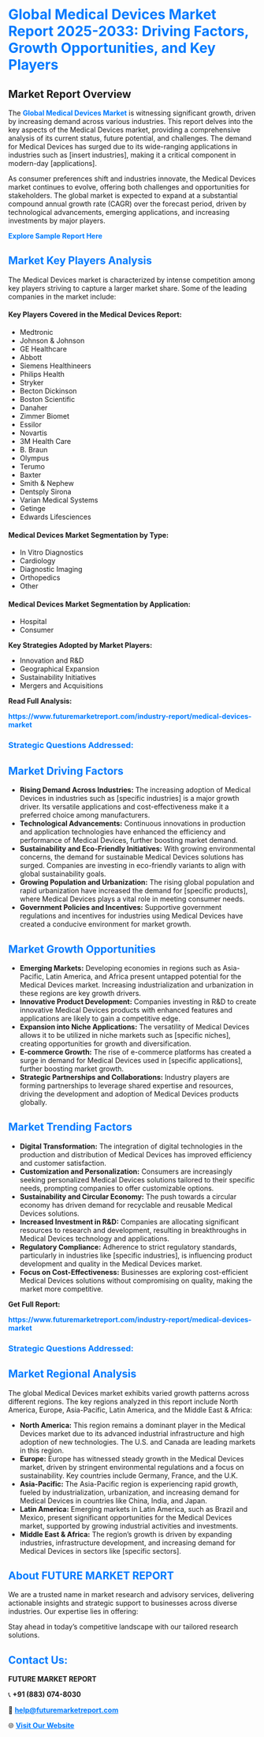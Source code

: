 <h1 style="color: #007BFF;">Global Medical Devices Market Report 2025-2033: Driving Factors, Growth Opportunities, and Key Players</h1>

<section id="overview">
<h2>Market Report Overview</h2>
<p>The <a href="https://www.futuremarketreport.com/industry-report/medical-devices-market" style="color: #007BFF; text-decoration: none;"><strong>Global Medical Devices Market</strong></a> is witnessing significant growth, driven by increasing demand across various industries. This report delves into the key aspects of the Medical Devices market, providing a comprehensive analysis of its current status, future potential, and challenges. The demand for Medical Devices has surged due to its wide-ranging applications in industries such as [insert industries], making it a critical component in modern-day [applications].</p>
<p>As consumer preferences shift and industries innovate, the Medical Devices market continues to evolve, offering both challenges and opportunities for stakeholders. The global market is expected to expand at a substantial compound annual growth rate (CAGR) over the forecast period, driven by technological advancements, emerging applications, and increasing investments by major players.</p>
</section>

<section id="overview">
<p><a href="https://www.futuremarketreport.com/request-sample/reportId=27671" style="color: #007BFF; text-decoration: none;"><strong>Explore Sample Report Here</strong></a></p>
</section>

<section id="key-players">
<h2 style="color: #007BFF;">Market Key Players Analysis</h2>
<p>The Medical Devices market is characterized by intense competition among key players striving to capture a larger market share. Some of the leading companies in the market include:</p>
<h4>Key Players Covered in the Medical Devices Report:</h4>
<ul><li>Medtronic</li><li>Johnson &amp; Johnson</li><li>GE Healthcare</li><li>Abbott</li><li>Siemens Healthineers</li><li>Philips Health</li><li>Stryker</li><li>Becton Dickinson</li><li>Boston Scientific</li><li>Danaher</li><li>Zimmer Biomet</li><li>Essilor</li><li>Novartis</li><li>3M Health Care</li><li>B. Braun</li><li>Olympus</li><li>Terumo</li><li>Baxter</li><li>Smith &amp; Nephew</li><li>Dentsply Sirona</li><li>Varian Medical Systems</li><li>Getinge</li><li>Edwards Lifesciences</li></ul>
<h4>Medical Devices Market Segmentation by Type:</h4>
<ul><li>In Vitro Diagnostics</li><li>Cardiology</li><li>Diagnostic Imaging</li><li>Orthopedics</li><li>Other</li></ul>

<h4>Medical Devices Market Segmentation by Application:</h4>
<ul><li>Hospital</li><li>Consumer</li></ul>
<p><strong>Key Strategies Adopted by Market Players:</strong></p>
<ul>
<li>Innovation and R&D</li>
<li>Geographical Expansion</li>
<li>Sustainability Initiatives</li>
<li>Mergers and Acquisitions</li>
</ul>
</section>

<section>
<p><strong>Read Full Analysis: </strong></p><a href="https://www.futuremarketreport.com/industry-report/medical-devices-market" style="color: #007BFF; text-decoration: none;"><strong>https://www.futuremarketreport.com/industry-report/medical-devices-market</strong></a>
<h3 style="color: #007BFF;">Strategic Questions Addressed:</h3>
</section>

<section id="driving-factors">
<h2 style="color: #007BFF;">Market Driving Factors</h2>
<ul>
<li><strong>Rising Demand Across Industries:</strong> The increasing adoption of Medical Devices in industries such as [specific industries] is a major growth driver. Its versatile applications and cost-effectiveness make it a preferred choice among manufacturers.</li>
<li><strong>Technological Advancements:</strong> Continuous innovations in production and application technologies have enhanced the efficiency and performance of Medical Devices, further boosting market demand.</li>
<li><strong>Sustainability and Eco-Friendly Initiatives:</strong> With growing environmental concerns, the demand for sustainable Medical Devices solutions has surged. Companies are investing in eco-friendly variants to align with global sustainability goals.</li>
<li><strong>Growing Population and Urbanization:</strong> The rising global population and rapid urbanization have increased the demand for [specific products], where Medical Devices plays a vital role in meeting consumer needs.</li>
<li><strong>Government Policies and Incentives:</strong> Supportive government regulations and incentives for industries using Medical Devices have created a conducive environment for market growth.</li>
</ul>
</section>

<section id="growth-opportunities">
<h2 style="color: #007BFF;">Market Growth Opportunities</h2>
<ul>
<li><strong>Emerging Markets:</strong> Developing economies in regions such as Asia-Pacific, Latin America, and Africa present untapped potential for the Medical Devices market. Increasing industrialization and urbanization in these regions are key growth drivers.</li>
<li><strong>Innovative Product Development:</strong> Companies investing in R&D to create innovative Medical Devices products with enhanced features and applications are likely to gain a competitive edge.</li>
<li><strong>Expansion into Niche Applications:</strong> The versatility of Medical Devices allows it to be utilized in niche markets such as [specific niches], creating opportunities for growth and diversification.</li>
<li><strong>E-commerce Growth:</strong> The rise of e-commerce platforms has created a surge in demand for Medical Devices used in [specific applications], further boosting market growth.</li>
<li><strong>Strategic Partnerships and Collaborations:</strong> Industry players are forming partnerships to leverage shared expertise and resources, driving the development and adoption of Medical Devices products globally.</li>
</ul>
</section>

<section id="trending-factors">
<h2 style="color: #007BFF;">Market Trending Factors</h2>
<ul>
<li><strong>Digital Transformation:</strong> The integration of digital technologies in the production and distribution of Medical Devices has improved efficiency and customer satisfaction.</li>
<li><strong>Customization and Personalization:</strong> Consumers are increasingly seeking personalized Medical Devices solutions tailored to their specific needs, prompting companies to offer customizable options.</li>
<li><strong>Sustainability and Circular Economy:</strong> The push towards a circular economy has driven demand for recyclable and reusable Medical Devices solutions.</li>
<li><strong>Increased Investment in R&D:</strong> Companies are allocating significant resources to research and development, resulting in breakthroughs in Medical Devices technology and applications.</li>
<li><strong>Regulatory Compliance:</strong> Adherence to strict regulatory standards, particularly in industries like [specific industries], is influencing product development and quality in the Medical Devices market.</li>
<li><strong>Focus on Cost-Effectiveness:</strong> Businesses are exploring cost-efficient Medical Devices solutions without compromising on quality, making the market more competitive.</li>
</ul>
</section>

<section>
<p><strong>Get Full Report: </strong></p><a href="https://www.futuremarketreport.com/industry-report/medical-devices-market" style="color: #007BFF; text-decoration: none;"><strong>https://www.futuremarketreport.com/industry-report/medical-devices-market</strong></a>
<h3 style="color: #007BFF;">Strategic Questions Addressed:</h3>
</section>


<section id="regional-analysis">
<h2 style="color: #007BFF;">Market Regional Analysis</h2>
<p>The global Medical Devices market exhibits varied growth patterns across different regions. The key regions analyzed in this report include North America, Europe, Asia-Pacific, Latin America, and the Middle East & Africa:</p>
<ul>
<li><strong>North America:</strong> This region remains a dominant player in the Medical Devices market due to its advanced industrial infrastructure and high adoption of new technologies. The U.S. and Canada are leading markets in this region.</li>
<li><strong>Europe:</strong> Europe has witnessed steady growth in the Medical Devices market, driven by stringent environmental regulations and a focus on sustainability. Key countries include Germany, France, and the U.K.</li>
<li><strong>Asia-Pacific:</strong> The Asia-Pacific region is experiencing rapid growth, fueled by industrialization, urbanization, and increasing demand for Medical Devices in countries like China, India, and Japan.</li>
<li><strong>Latin America:</strong> Emerging markets in Latin America, such as Brazil and Mexico, present significant opportunities for the Medical Devices market, supported by growing industrial activities and investments.</li>
<li><strong>Middle East & Africa:</strong> The region’s growth is driven by expanding industries, infrastructure development, and increasing demand for Medical Devices in sectors like [specific sectors].</li>
</ul>
</section>

<footer>
<h2 style="color: #007BFF;">About FUTURE MARKET REPORT</h2>
<p>We are a trusted name in market research and advisory services, delivering actionable insights and strategic support to businesses across diverse industries. Our expertise lies in offering:</p>

<p>Stay ahead in today’s competitive landscape with our tailored research solutions.</p>

<h2 style="color: #007BFF;">Contact Us:</h2>
<p><strong>FUTURE MARKET REPORT</strong></p>
<p>📞 <strong>+91 (883) 074-8030</strong></p>
<p>📧 <strong><a href="mailto:help@futuremarketreport.com" style="color: #007BFF;">help@futuremarketreport.com</a></strong></p>
<p>🌐 <strong><a href="https://www.futuremarketreport.com/" style="color: #007BFF;">Visit Our Website</a></strong></p>
</footer>